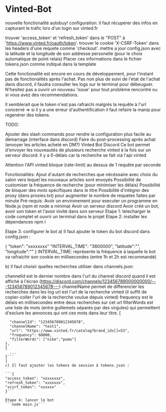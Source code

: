 # Vinted-Bot
nouvelle fonctionalité autobuy!
configuration: il faut récupérer des infos en capturant le trafic lors d'un login sur vinted.fr

trouver 'access_token' et 'refresh_token' dans le "POST" à 'https://www.vinted.fr/oauth/token'.
trouver le cookie 'X-CSRF-Token' dans les headers d'une requete comme 'checkout'.
mettre a jour config.json avec la latitude et la longitude de son addresse personelle (pour le choix automatique de point relais)
Placer ces informations dans le fichier tokens.json comme indiqué dans la template

Cette fonctionalité est encore en cours de développement, pour l'instant pas de fonctionalités après l'achat. Pas non plus de suivi de l'etat de l'achat dans discord, il faudra consulter les logs sur le terminal pour débeuguer. N'hesitez pas a ouvrir un nouveau 'issue' pour tout problème rencontré ou si vous avez des recommendations.

Il semblerait que le token n'est pas rafraichi malgrés la requête à l'url concerné => si il y a une erreur d'authentification il faut refaire la manip pour regenérer des tokens.

TODO:

Ajouter des slash commands pour rendre la configuration plus facile au démarrage (interface dans discord)
Faire du post-processing après achat (envoyer les articles acheté en DM?)
Vinted Bot Discord
Ce bot permet d'envoyer les nouveautés de plusieurs recherche vinted à la fois sur un serveur discord. Il y a 0-délais car la recherche se fait via l'api vinted

Attention l'API vinted bloque (rate-limit) au dessus de 1 requête par seconde

Fonctionalités:
Ajout d'autant de recherches que nécéssaire avec choix du salon vers lequel les nouveaux articles sont envoyés
Possibilité de customiser la fréquence de recherche (pour minimiser les délais)
Possibilité de bloquer des mots spécifiques dans le titre
Possibilité d'intégrer des proxy (dans proxies.txt) pour augmenter le nombre de requetes faites par minute
Pré-requis:
Avoir un environement pour executer un programme en Node.js (npm et node a minima)
Avoir un serveur discord
Avoir créé un bot, avoir son token et l'avoir invité dans son serveur
Etape 1: telecharger le code complet et ouvrir un terminal dans le projet
Etape 2: installer les dépendances
npm i

Etape 3: configurer le bot
a) Il faut ajouter le token du bot discord dans config.json :

{
  "token": "xxxxxxxx"
  "INTERVAL_TIME": "3600000",
  "latitude":"",
  "longitude":""
}
INTERVAL_TIME: représente la fréquence à laquelle le bot va rafraichir son cookie en millisecondes (entre 1h et 2h est recommandé)

b) Il faut choisir quelles recherches utiliser dans channels.json:

channelId est le dernier nombre dans l'url du channel discord quand il est affiché à l'écran (https://discord.com/channels/123456789000000000/---123456789012345678---)
channelName permet de differencier les recherches dans les log
url est l'url de la recherche vinted (il suffit de copier-coller l'url de la recherche voulue depuis vinted)
frequency est le délais en millisecondes entre deux recherches sur cet url
filterWords est une liste de mots (entre guillemets séparés par des virgules) qui permettent d'exclure les annonces qui ont ces mots dans leur titre.
[
  ```{
    "channelId": "123456789012345678",
    "channelName": "test1",
    "url": "https://www.vinted.fr/catalog?brand_ids[]=53",
    "frequency": 60000,
    "filterWords": ["nike","puma"]
  },
  {
    ...
  }```
]
c) Il faut ajouter les tokens de session à tokens.json :

```{
  "access_token": "xxxxxxxx",
  "refresh_token": "xxxxxxx",
  "xcsrf_token": "xxxxxx"
}```

Etape 4: lancer le bot
```node main.js```
